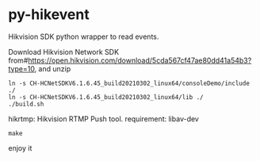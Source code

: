 # py-hikevent
Hikvision SDK python wrapper to read events.

Download Hikvision Network SDK from#https://open.hikvision.com/download/5cda567cf47ae80dd41a54b3?type=10, and unzip

```
ln -s CH-HCNetSDKV6.1.6.45_build20210302_linux64/consoleDemo/include ./
ln -s CH-HCNetSDKV6.1.6.45_build20210302_linux64/lib ./
./build.sh
```

hikrtmp: Hikvision RTMP Push tool.
requirement: libav-dev
```
make
```

enjoy it
